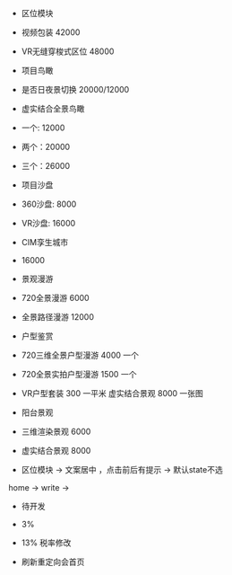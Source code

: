 + 区位模块
 + 视频包装 42000
 + VR无缝穿梭式区位 48000

+ 项目鸟瞰
 + 是否日夜景切换 20000/12000

 + 虚实结合全景鸟瞰 
  + 一个: 12000
  + 两个：20000
  + 三个：26000

+ 项目沙盘
 + 360沙盘: 8000
 + VR沙盘: 16000

+ CIM孪生城市
 + 16000

+ 景观漫游
 + 720全景漫游 6000
 + 全景路径漫游 12000

+ 户型鉴赏
 + 720三维全景户型漫游 4000 一个
 + 720全景实拍户型漫游 1500 一个
 + VR户型套装 300 一平米 虚实结合景观 8000 一张图


+ 阳台景观
 + 三维渲染景观 6000
 + 虚实结合景观 8000

<!-- 打折：
最后价格 -->


+ 区位模块 -> 文案居中 ，点击前后有提示 -> 默认state不选

home -> write -> 


+ 待开发
 + 3%
 + 13% 税率修改

+ 刷新重定向会首页